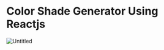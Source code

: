 # Color Shade Generator Using Reactjs


![Untitled](https://user-images.githubusercontent.com/95397948/159149405-07d9b6e7-4a50-4338-8007-3dfd618c7328.png)

